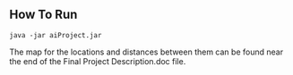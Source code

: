 ## How To Run
`java -jar aiProject.jar`

The map for the locations and distances between them can be found near the end of the Final Project Description.doc file.
